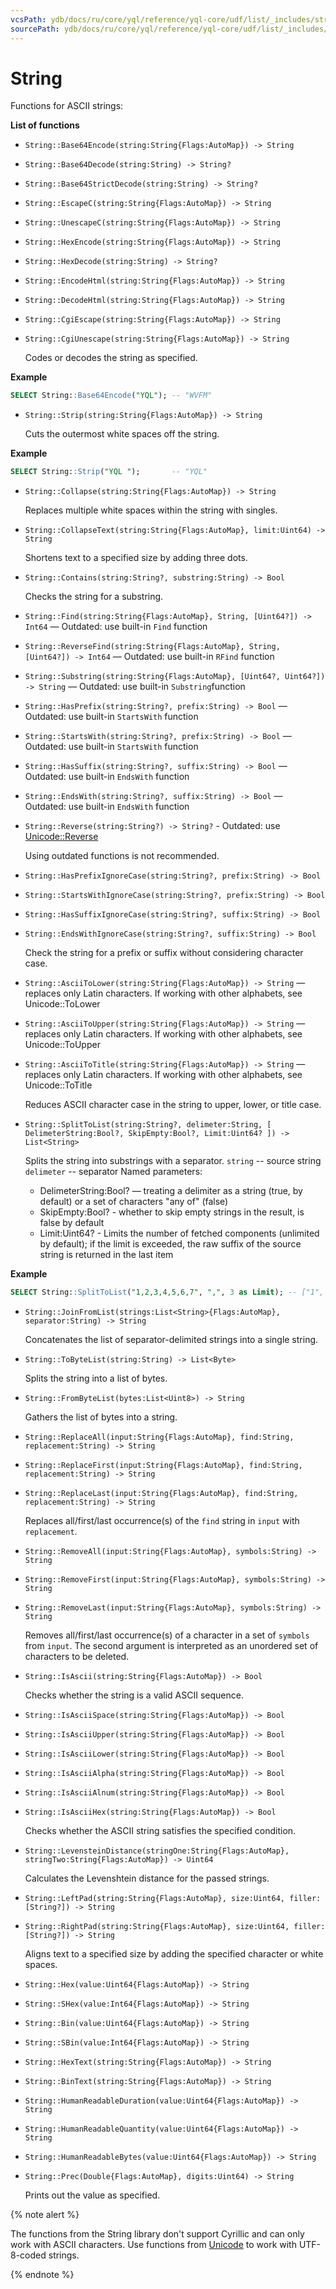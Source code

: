 ```yaml
---
vcsPath: ydb/docs/ru/core/yql/reference/yql-core/udf/list/_includes/string.md
sourcePath: ydb/docs/ru/core/yql/reference/yql-core/udf/list/_includes/string.md
---
```

# String
Functions for ASCII strings:

**List of functions**

* ```String::Base64Encode(string:String{Flags:AutoMap}) -> String```
* ```String::Base64Decode(string:String) -> String?```
* ```String::Base64StrictDecode(string:String) -> String?```
* ```String::EscapeC(string:String{Flags:AutoMap}) -> String```
* ```String::UnescapeC(string:String{Flags:AutoMap}) -> String```
* ```String::HexEncode(string:String{Flags:AutoMap}) -> String```
* ```String::HexDecode(string:String) -> String?```
* ```String::EncodeHtml(string:String{Flags:AutoMap}) -> String```
* ```String::DecodeHtml(string:String{Flags:AutoMap}) -> String```
* ```String::CgiEscape(string:String{Flags:AutoMap}) -> String```
* ```String::CgiUnescape(string:String{Flags:AutoMap}) -> String```

   Codes or decodes the string as specified.

**Example**

```sql
SELECT String::Base64Encode("YQL"); -- "WVFM"
```

* ```String::Strip(string:String{Flags:AutoMap}) -> String```

   Cuts the outermost white spaces off the string.

**Example**

```sql
SELECT String::Strip("YQL ");       -- "YQL"
```

* ```String::Collapse(string:String{Flags:AutoMap}) -> String```

   Replaces multiple white spaces within the string with singles.

* ```String::CollapseText(string:String{Flags:AutoMap}, limit:Uint64) -> String```

   Shortens text to a specified size by adding three dots.

* ```String::Contains(string:String?, substring:String) -> Bool```

   Checks the string for a substring.

* ```String::Find(string:String{Flags:AutoMap}, String, [Uint64?]) -> Int64``` — Outdated: use built-in `Find` function
* ```String::ReverseFind(string:String{Flags:AutoMap}, String, [Uint64?]) -> Int64``` — Outdated: use built-in `RFind` function
* ```String::Substring(string:String{Flags:AutoMap}, [Uint64?, Uint64?]) -> String``` — Outdated: use built-in `Substring`function
* ```String::HasPrefix(string:String?, prefix:String) -> Bool``` — Outdated: use built-in `StartsWith` function
* ```String::StartsWith(string:String?, prefix:String) -> Bool``` — Outdated: use built-in `StartsWith` function
* ```String::HasSuffix(string:String?, suffix:String) -> Bool``` — Outdated: use built-in `EndsWith` function
* ```String::EndsWith(string:String?, suffix:String) -> Bool``` — Outdated: use built-in `EndsWith` function
* ```String::Reverse(string:String?) -> String?``` - Outdated: use [Unicode::Reverse](../unicode.md)

   Using outdated functions is not recommended.

* ```String::HasPrefixIgnoreCase(string:String?, prefix:String) -> Bool```
* ```String::StartsWithIgnoreCase(string:String?, prefix:String) -> Bool```
* ```String::HasSuffixIgnoreCase(string:String?, suffix:String) -> Bool```
* ```String::EndsWithIgnoreCase(string:String?, suffix:String) -> Bool```

   Check the string for a prefix or suffix without considering character case.

* ```String::AsciiToLower(string:String{Flags:AutoMap}) -> String``` — replaces only Latin characters. If working with other alphabets, see Unicode::ToLower
* ```String::AsciiToUpper(string:String{Flags:AutoMap}) -> String``` — replaces only Latin characters. If working with other alphabets, see Unicode::ToUpper
* ```String::AsciiToTitle(string:String{Flags:AutoMap}) -> String``` — replaces only Latin characters. If working with other alphabets, see Unicode::ToTitle

   Reduces ASCII character case in the string to upper, lower, or title case.

* ```String::SplitToList(string:String?, delimeter:String, [ DelimeterString:Bool?, SkipEmpty:Bool?, Limit:Uint64? ]) -> List<String>```

   Splits the string into substrings with a separator.
   ```string``` -- source string
   ```delimeter``` -- separator
   Named parameters:
   - DelimeterString:Bool? — treating a delimiter as a string (true, by default) or a set of characters "any of" (false)
   - SkipEmpty:Bool? - whether to skip empty strings in the result, is false by default
   - Limit:Uint64? - Limits the number of fetched components (unlimited by default); if the limit is exceeded, the raw suffix of the source string is returned in the last item

**Example**

```sql
SELECT String::SplitToList("1,2,3,4,5,6,7", ",", 3 as Limit); -- ["1", "2", "3", "4,5,6,7"]
```

* ```String::JoinFromList(strings:List<String>{Flags:AutoMap}, separator:String) -> String```

   Concatenates the list of separator-delimited strings into a single string.

* ```String::ToByteList(string:String) -> List<Byte>```

   Splits the string into a list of bytes.

* ```String::FromByteList(bytes:List<Uint8>) -> String```

   Gathers the list of bytes into a string.

* ```String::ReplaceAll(input:String{Flags:AutoMap}, find:String, replacement:String) -> String```
* ```String::ReplaceFirst(input:String{Flags:AutoMap}, find:String, replacement:String) -> String```
* ```String::ReplaceLast(input:String{Flags:AutoMap}, find:String, replacement:String) -> String```

   Replaces all/first/last occurrence(s) of the ```find``` string in ```input``` with ```replacement```.

* ```String::RemoveAll(input:String{Flags:AutoMap}, symbols:String) -> String ```
* ```String::RemoveFirst(input:String{Flags:AutoMap}, symbols:String) -> String ```
* ```String::RemoveLast(input:String{Flags:AutoMap}, symbols:String) -> String ```

   Removes all/first/last occurrence(s) of a character in a set of ```symbols``` from ```input```. The second argument is interpreted as an unordered set of characters to be deleted.

* ```String::IsAscii(string:String{Flags:AutoMap}) -> Bool```

   Checks whether the string is a valid ASCII sequence.

* ```String::IsAsciiSpace(string:String{Flags:AutoMap}) -> Bool```
* ```String::IsAsciiUpper(string:String{Flags:AutoMap}) -> Bool```
* ```String::IsAsciiLower(string:String{Flags:AutoMap}) -> Bool```
* ```String::IsAsciiAlpha(string:String{Flags:AutoMap}) -> Bool```
* ```String::IsAsciiAlnum(string:String{Flags:AutoMap}) -> Bool```
* ```String::IsAsciiHex(string:String{Flags:AutoMap}) -> Bool```

   Checks whether the ASCII string satisfies the specified condition.

* ```String::LevensteinDistance(stringOne:String{Flags:AutoMap}, stringTwo:String{Flags:AutoMap}) -> Uint64```

   Calculates the Levenshtein distance for the passed strings.

* ```String::LeftPad(string:String{Flags:AutoMap}, size:Uint64, filler:[String?]) -> String```
* ```String::RightPad(string:String{Flags:AutoMap}, size:Uint64, filler:[String?]) -> String```

   Aligns text to a specified size by adding the specified character or white spaces.

* ```String::Hex(value:Uint64{Flags:AutoMap}) -> String```
* ```String::SHex(value:Int64{Flags:AutoMap}) -> String```
* ```String::Bin(value:Uint64{Flags:AutoMap}) -> String```
* ```String::SBin(value:Int64{Flags:AutoMap}) -> String```
* ```String::HexText(string:String{Flags:AutoMap}) -> String```
* ```String::BinText(string:String{Flags:AutoMap}) -> String```
* ```String::HumanReadableDuration(value:Uint64{Flags:AutoMap}) -> String```
* ```String::HumanReadableQuantity(value:Uint64{Flags:AutoMap}) -> String```
* ```String::HumanReadableBytes(value:Uint64{Flags:AutoMap}) -> String```
* ```String::Prec(Double{Flags:AutoMap}, digits:Uint64) -> String ```

   Prints out the value as specified.

{% note alert %}

The functions from the String library don't support Cyrillic and can only work with ASCII characters. Use functions from [Unicode](../unicode.md) to work with UTF-8-coded strings.

{% endnote %}
